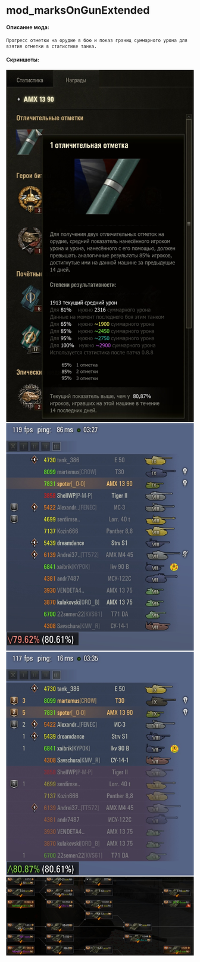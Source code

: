# mod_marksOnGunExtended
#### Описание мода:
    Прогресс отметки на орудие в бою и показ границ суммарного урона для взятия отметки в статистике танка.

#### Скриншоты:
![ScreenShot](./screen.jpg)
![ScreenShot](./screen1.jpg)
![ScreenShot](./screen2.jpg)
![ScreenShot](./screen3.jpg)